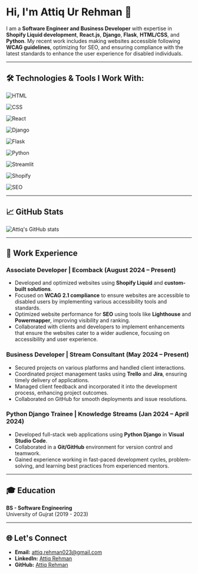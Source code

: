 # Hi, I'm Attiq Ur Rehman 👋

I am a **Software Engineer and Business Developer** with expertise in **Shopify Liquid development**, **React.js**, **Django**, **Flask**, **HTML/CSS**, and **Python**. My recent work includes making websites accessible following **WCAG guidelines**, optimizing for SEO, and ensuring compliance with the latest standards to enhance the user experience for disabled individuals.

---

## 🛠️ Technologies & Tools I Work With:

<!-- HTML -->
![HTML](https://img.shields.io/badge/-HTML-E34F26?style=flat-square&logo=html5&logoColor=white)
<!-- CSS -->
![CSS](https://img.shields.io/badge/-CSS-1572B6?style=flat-square&logo=css3&logoColor=white)
<!-- React -->
![React](https://img.shields.io/badge/-React-61DAFB?style=flat-square&logo=react&logoColor=white)
<!-- Django -->
![Django](https://img.shields.io/badge/-Django-092E20?style=flat-square&logo=django&logoColor=white)
<!-- Flask -->
![Flask](https://img.shields.io/badge/-Flask-000000?style=flat-square&logo=flask&logoColor=white)
<!-- Python -->
![Python](https://img.shields.io/badge/-Python-3776AB?style=flat-square&logo=python&logoColor=white)
<!-- Streamlit -->
![Streamlit](https://img.shields.io/badge/-Streamlit-FF4B4B?style=flat-square&logo=streamlit&logoColor=white)
<!-- Shopify -->
![Shopify](https://img.shields.io/badge/-Shopify-96BF48?style=flat-square&logo=shopify&logoColor=white)
<!-- SEO Optimization -->
![SEO](https://img.shields.io/badge/-SEO-4CAF50?style=flat-square&logo=google&logoColor=white)

---

## 📈 GitHub Stats

![Attiq's GitHub stats](https://github-readme-stats.vercel.app/api?username=attiqrehman-ar&show_icons=true&theme=radical)

---

## 💼 Work Experience

### Associate Developer | Ecomback (August 2024 – Present)
- Developed and optimized websites using **Shopify Liquid** and **custom-built solutions**.
- Focused on **WCAG 2.1 compliance** to ensure websites are accessible to disabled users by implementing various accessibility tools and standards.
- Optimized website performance for **SEO** using tools like **Lighthouse** and **Powermapper**, improving visibility and ranking.
- Collaborated with clients and developers to implement enhancements that ensure the websites cater to a wider audience, focusing on accessibility and user experience.

### Business Developer | Stream Consultant (May 2024 – Present)
- Secured projects on various platforms and handled client interactions.
- Coordinated project management tasks using **Trello** and **Jira**, ensuring timely delivery of applications.
- Managed client feedback and incorporated it into the development process, enhancing project outcomes.
- Collaborated on GitHub for smooth deployments and issue resolutions.

### Python Django Trainee | Knowledge Streams (Jan 2024 – April 2024)
- Developed full-stack web applications using **Python Django** in **Visual Studio Code**.
- Collaborated in a **Git/GitHub** environment for version control and teamwork.
- Gained experience working in fast-paced development cycles, problem-solving, and learning best practices from experienced mentors.

---

## 🎓 Education

**BS - Software Engineering**  
University of Gujrat (2019 - 2023)

---

## 🌐 Let's Connect
- **Email:** attiq.rehman023@gmail.com
- **LinkedIn:** [Attiq Rehman](https://www.linkedin.com/in/attiq-rehman-/)
- **GitHub:** [Attiq Rehman](https://github.com/attiqrehman-ar)
